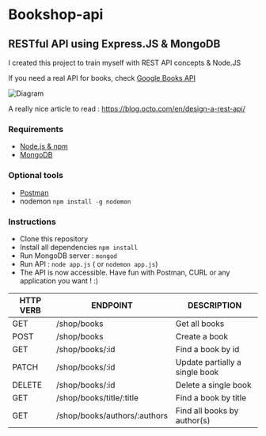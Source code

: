 Bookshop-api
============

RESTful API using Express.JS & MongoDB
--------------------------------------

I created this project to train myself with REST API concepts & Node.JS


If you need a real API for books, check [Google Books API](https://developers.google.com/books/)

![Diagram](https://image.noelshack.com/fichiers/2017/46/7/1511114738-bookshop-api-diagram.png)

A really nice article to read : https://blog.octo.com/en/design-a-rest-api/

### Requirements 
* [Node.js & npm](https://nodejs.org/en/)
* [MongoDB](https://www.mongodb.com/)

### Optional tools
* [Postman](https://www.getpostman.com/)
* nodemon `npm install -g nodemon` 

### Instructions
* Clone this repository
* Install all dependencies `npm install`
* Run MongoDB server : `mongod`
* Run API : `node app.js` ( or `nodemon app.js`)
* The API is now accessible. Have fun with Postman, CURL or any application you want ! :)

| HTTP VERB |           ENDPOINT           |            DESCRIPTION           |
|-----------|------------------------------|----------------------------------|
|    GET    | /shop/books 	               | Get all books                    |
|    POST   | /shop/books                  | Create a book                    |
|    GET    | /shop/books/:id              | Find a book by id                |
|    PATCH  | /shop/books/:id              | Update partially a single book   |
|    DELETE | /shop/books/:id              | Delete a single book             |
|    GET    | /shop/books/title/:title     | Find a book by title             |
|    GET    | /shop/books/authors/:authors | Find all books by author(s)      |